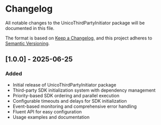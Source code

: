 # Changelog

All notable changes to the UnicoThirdPartyInitiator package will be documented in this file.

The format is based on [Keep a Changelog](https://keepachangelog.com/en/1.0.0/),
and this project adheres to [Semantic Versioning](https://semver.org/spec/v2.0.0.html).

## [1.0.0] - 2025-06-25

### Added
- Initial release of UnicoThirdPartyInitiator package
- Third-party SDK initialization system with dependency management
- Priority-based SDK ordering and parallel execution
- Configurable timeouts and delays for SDK initialization
- Event-based monitoring and comprehensive error handling
- Fluent API for easy configuration
- Usage examples and documentation 
